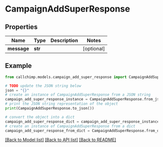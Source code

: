 # CampaignAddSuperResponse


## Properties

Name | Type | Description | Notes
------------ | ------------- | ------------- | -------------
**message** | **str** |  | [optional] 

## Example

```python
from callchimp.models.campaign_add_super_response import CampaignAddSuperResponse

# TODO update the JSON string below
json = "{}"
# create an instance of CampaignAddSuperResponse from a JSON string
campaign_add_super_response_instance = CampaignAddSuperResponse.from_json(json)
# print the JSON string representation of the object
print(CampaignAddSuperResponse.to_json())

# convert the object into a dict
campaign_add_super_response_dict = campaign_add_super_response_instance.to_dict()
# create an instance of CampaignAddSuperResponse from a dict
campaign_add_super_response_from_dict = CampaignAddSuperResponse.from_dict(campaign_add_super_response_dict)
```
[[Back to Model list]](../README.md#documentation-for-models) [[Back to API list]](../README.md#documentation-for-api-endpoints) [[Back to README]](../README.md)


